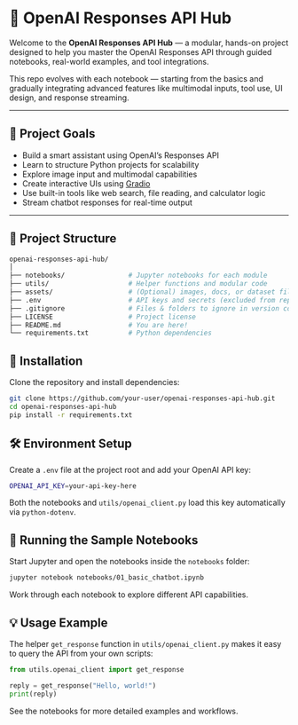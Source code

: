 # 🧠 OpenAI Responses API Hub

Welcome to the **OpenAI Responses API Hub** — a modular, hands-on project designed to help you master the OpenAI Responses API through guided notebooks, real-world examples, and tool integrations.

This repo evolves with each notebook — starting from the basics and gradually integrating advanced features like multimodal inputs, tool use, UI design, and response streaming.

---

## 🚀 Project Goals

- Build a smart assistant using OpenAI’s Responses API
- Learn to structure Python projects for scalability
- Explore image input and multimodal capabilities
- Create interactive UIs using [Gradio](https://www.gradio.app/)
- Use built-in tools like web search, file reading, and calculator logic
- Stream chatbot responses for real-time output

---

## 📁 Project Structure

```bash
openai-responses-api-hub/
│
├── notebooks/                # Jupyter notebooks for each module
├── utils/                    # Helper functions and modular code
├── assets/                   # (Optional) images, docs, or dataset files
├── .env                      # API keys and secrets (excluded from repo)
├── .gitignore                # Files & folders to ignore in version control
├── LICENSE                   # Project license
├── README.md                 # You are here!
└── requirements.txt          # Python dependencies
```

## 🔧 Installation

Clone the repository and install dependencies:

```bash
git clone https://github.com/your-user/openai-responses-api-hub.git
cd openai-responses-api-hub
pip install -r requirements.txt
```

## 🛠️ Environment Setup

Create a `.env` file at the project root and add your OpenAI API key:

```bash
OPENAI_API_KEY=your-api-key-here
```

Both the notebooks and `utils/openai_client.py` load this key automatically via `python-dotenv`.

## 📓 Running the Sample Notebooks

Start Jupyter and open the notebooks inside the `notebooks` folder:

```bash
jupyter notebook notebooks/01_basic_chatbot.ipynb
```

Work through each notebook to explore different API capabilities.

## 💡 Usage Example

The helper `get_response` function in `utils/openai_client.py` makes it easy to
query the API from your own scripts:

```python
from utils.openai_client import get_response

reply = get_response("Hello, world!")
print(reply)
```

See the notebooks for more detailed examples and workflows.
